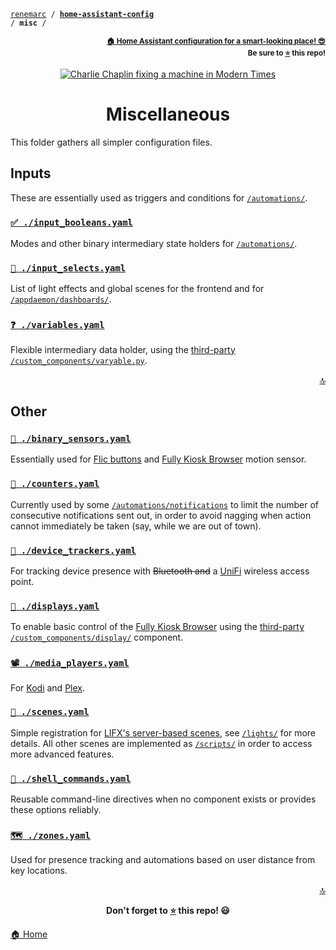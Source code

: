 <!-- Header -->
[link-profile]:https://github.com/renemarc
[link-repo]:https://github.com/renemarc/home-assistant-config

<a name="top"></a>
<code>[renemarc][link-profile] / **[home-assistant-config][link-repo]** / **misc** /</code>

<p align="right"><sub><strong><a href="https://github.com/renemarc/home-assistant-config">🏠 Home Assistant configuration for a smart-looking place! 😎</a><br>Be sure to <a href="#" title="star">⭐️</a> this repo!</strong></sub></p>

<!-- Hero -->
<figure>
    <div align="center">
        <a href="#miscellaneous" title="Miscellaneous
(Scene from the movie Modern Times)"><img src="https://media.giphy.com/media/VP5UwVic0l7W0/giphy.gif" alt="Charlie Chaplin fixing a machine in Modern Times"></a>
    </div>
</figure>

<h1 align="center">Miscellaneous</h1>

This folder gathers all simpler configuration files.

## Inputs

These are essentially used as triggers and conditions for [`/automations/`](../automations).

### [`✅ ./input_booleans.yaml`](input_booleans.yaml)

Modes and other binary intermediary state holders for [`/automations/`](../automations).

### [`🔲 ./input_selects.yaml`](input_selects.yaml)

List of light effects and global scenes for the frontend and for [`/appdaemon/dashboards/`](../appdaemon/dashboards).

### [`❓ ./variables.yaml`](variables.yaml)

Flexible intermediary data holder, using the [third-party](https://github.com/rogro82/hass-variables) [`/custom_components/varyable.py`](../custom_components/varyable.py).

<p align="right"><a href="#top" title="Back to top">🔝</a></p>

## Other

### [`🔘 ./binary_sensors.yaml`](binary_sensors.yaml)

Essentially used for [Flic buttons](https://flic.io) and [Fully Kiosk Browser](https://www.ozerov.de/fully-kiosk-browser) motion sensor.

### [`🔢 ./counters.yaml`](counters.yaml)

Currently used by some [`/automations/notifications`](../automations/notifications) to limit the number of consecutive notifications sent out, in order to avoid nagging when action cannot immediately be taken (say, while we are out of town).

### [`📍 ./device_trackers.yaml`](device_trackers.yaml)

For tracking device presence with ~~Bluetooth and~~ a [UniFi](https://www.ubnt.com/unifi/unifi-cloud-key/) wireless access point.

### [`🎦 ./displays.yaml`](displays.yaml)

To enable basic control of the [Fully Kiosk Browser](https://www.ozerov.de/fully-kiosk-browser) using the [third-party](https://github.com/daemondazz/homeassistant-displays) [`/custom_components/display/`](../custom_components/display) component.

### [`📽 ./media_players.yaml`](media_players.yaml)

For [Kodi](https://kodi.tv) and [Plex](https://www.plex.tv).

### [`🌈 ./scenes.yaml`](scenes.yaml)

Simple registration for [LIFX's server-based scenes](https://www.lifx.com/pages/themes-scenes), see [`/lights/`](../lights#lifx-smart-wi-fi-lights) for more details. All other scenes are implemented as [`/scripts/`](../scripts) in order to access more advanced features.

### [`🐚 ./shell_commands.yaml`](shell_commands.yaml)

Reusable command-line directives when no component exists or provides these options reliably.

### [`🗺 ./zones.yaml`](zones.yaml)

Used for presence tracking and automations based on user distance from key locations.

<!-- Footer -->
<p align="right"><a href="#top" title="Back to top">🔝</a></p>

<p align="center"><strong>Don't forget to <a href="#" title="star">⭐️</a> this repo! 😃</strong></p>

[🏠 Home][link-repo]
